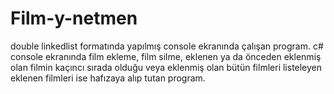 # Film-y-netmen
double linkedlist formatında yapılmış console ekranında çalışan program. 
c# console ekranında film ekleme, film silme, eklenen ya da önceden eklenmiş olan filmin kaçıncı sırada olduğu veya eklenmiş olan bütün filmleri listeleyen
eklenen filmleri ise hafızaya alıp tutan program.

